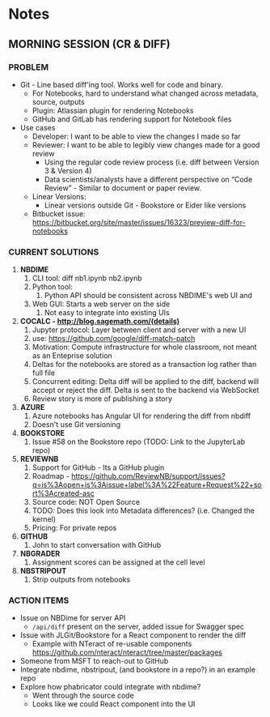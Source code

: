 # Notes

## MORNING SESSION (CR & DIFF)

### PROBLEM

* Git - Line based diff'ing tool. Works well for code and binary. 
    * For Notebooks, hard to understand what changed across metadata, source, outputs
    * Plugin: Atlassian plugin for rendering Notebooks
    * GitHub and GitLab has rendering support for Notebook files 
* Use cases
    * Developer: I want to be able to view the changes I made so far
    * Reviewer:  I want to be able to legibly view changes made for a good review
        * Using the regular code review process  (i.e. diff between Version 3 & Version 4)
        * Data scientists/analysts have a different perspective on “Code Review” - Similar to document or paper review.
    * Linear Versions:
        * Linear versions outside Git - Bookstore or Eider like versions
    * Bitbucket issue: https://bitbucket.org/site/master/issues/16323/preview-diff-for-notebooks

### CURRENT SOLUTIONS

1. **NBDIME**
    1. CLI tool: diff nb1.ipynb nb2.ipynb
    2. Python tool:
        1. Python API should be consistent across NBDIME's web UI and 
    3. Web GUI: Starts a web server on the side
        1. Not easy to integrate into existing UIs
2. **COCALC - http://blog.sagemath.com/(details)**
    1. Jupyter protocol: Layer between client and server with a new UI
    2. use: https://github.com/google/diff-match-patch
    3.  Motivation: Compute infrastructure for whole classroom, not meant as an Enteprise solution
    4. Deltas for the notebooks are stored as a transaction log rather than full file 
    5. Concurrent editing: Delta diff will be applied to the diff, backend will accept or reject the diff. Delta is sent to the backend via WebSocket
    6. Review story is more of publishing a story
3. **AZURE**
    1. Azure notebooks has Angular UI for rendering the diff from nbdiff
    2. Doesn't use Git versioning
4. **BOOKSTORE**
    1. Issue #58 on the Bookstore repo (TODO: Link to the JupyterLab repo)
5. **REVIEWNB**
    1. Support for GitHub - Its a GitHub plugin
    3. Roadmap - https://github.com/ReviewNB/support/issues?q=is%3Aopen+is%3Aissue+label%3A%22Feature+Request%22+sort%3Acreated-asc
    4. Source code: NOT Open Source
    5. TODO: Does this look into Metadata differences? (i.e. Changed the kernel)
    6. Pricing:  For private repos
6. **GITHUB**
    1. John to start conversation with GitHub
7. **NBGRADER**
    1. Assignment scores can be assigned at the cell level
8. **NBSTRIPOUT**
    1. Strip outputs from notebooks 

### ACTION ITEMS

* Issue on NBDime for server API 
  * `/api/diff` present on the server, added issue for Swagger spec
* Issue with JLGit/Bookstore for a React component to render the diff
    * Example with NTeract  of re-usable components https://github.com/nteract/nteract/tree/master/packages
* Someone from MSFT to reach-out to GitHub
* Integrate nbdime, nbstripout, (and bookstore in a repo?) in an example repo
* Explore how phabricator could integrate with nbdime?
  * Went through the source code
  * Looks like we could React component into the UI

